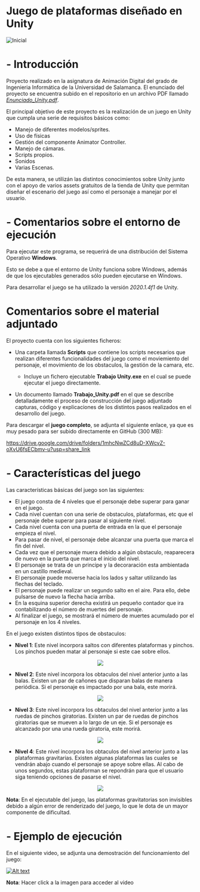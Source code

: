 # Juego de plataformas diseñado en Unity

![Inicial](https://github.com/rmelgo/Anim-Juego-plataformas-Unity/assets/145989723/46bfb3bb-d0da-4e67-84c0-588a5a4ed426)

# - Introducción

Proyecto realizado en la asignatura de Animación Digital del grado de Ingenieria Informática de la Universidad de Salamanca. El enunciado del proyecto se encuentra subido en el repositorio en un archivo PDF llamado <a href="https://github.com/rmelgo/ANIM-Juego-plataformas-Unity/blob/main/Enunciado%20Unity.pdf" target="_blank">*Enunciado_Unity.pdf*</a>.

El principal objetivo de este proyecto es la realización de un juego en Unity que cumpla una serie de requisitos básicos como:
- Manejo de diferentes modelos/sprites. 
- Uso de físicas 
- Gestión del componente Animator Controller. 
- Manejo de cámaras. 
- Scripts propios. 
- Sonidos 
- Varias Escenas. 

De esta manera, se utilizán las distintos conocimientos sobre Unity junto con el apoyo de varios assets gratuitos de la tienda de Unity que permitan diseñar el escenario del juego así como el personaje a manejar por el usuario.

# - Comentarios sobre el entorno de ejecución

Para ejecutar este programa, se requerirá de una distribución del Sistema Operativo **Windows**.    

Esto se debe a que el entorno de Unity funciona sobre Windows, además de que los ejecutables generados sólo pueden ejecutarse en Windows.

Para desarrollar el juego se ha utilizado la versión *2020.1.4f1* de Unity.

# Comentarios sobre el material adjuntado

El proyecto cuenta con los siguientes ficheros:

- Una carpeta llamada **Scripts** que contiene los scripts necesarios que realizan diferentes funcionalidades del juego como el moviemiento del personaje, el movimiento de los obstaculos, la gestión de la camara, etc.
  
  - Incluye un fichero ejecutable **Trabajo Unity.exe** en el cual se puede ejecutar el juego directamente.
  
- Un documento llamado **Trabajo_Unity.pdf** en el que se describe detalladamente el proceso de construcción del juego adjuntado capturas, código y explicaciones de los distintos pasos realizados en el desarrollo del juego.

Para descargar el **juego completo**, se adjunta el siguiente enlace, ya que es muy pesado para ser subido directamente en GitHub (300 MB):

https://drive.google.com/drive/folders/1mhcNwZCd8uD-XWcvZ-oXvU6fsECbmv-u?usp=share_link

# - Características del juego

Las características básicas del juego son las siguientes:

- El juego consta de 4 níveles que el personaje debe superar para ganar en el juego.
- Cada nivel cuentan con una serie de obstaculos, plataformas, etc que el personaje debe superar para pasar al siguiente nivel.
- Cada nivel cuenta con una puerta de entrada en la que el personaje empieza el nivel.
- Para pasar de nivel, el personaje debe alcanzar una puerta que marca el fin del nivel.
- Cada vez que el personaje muera debido a algún obstaculo, reaparecera de nuevo en la puerta que marca el inicio del nivel.
- El personaje se trata de un principe y la decoraración esta ambientada en un castillo medieval.
- El personaje puede moverse hacia los lados y saltar utilizando las flechas del teclado.
- El personaje puede realizar un segundo salto en el aire. Para ello, debe pulsarse de nuevo la flecha hacia arriba.
- En la esquina superior derecha existirá un pequeño contador que ira contabilizando el número de muertes del personaje.
- Al finalizar el juego, se mostrará el número de muertes acumulado por el personaje en los 4 niveles.

En el juego existen distintos tipos de obstaculos:

- **Nivel 1**: Este nivel incorpora saltos con diferentes plataformas y pinchos. Los pinchos pueden matar al personaje si este cae sobre ellos.

<p align="center">
  <img src="https://github.com/rmelgo/Anim-Juego-plataformas-Unity/assets/145989723/a2246b7a-25c8-47a5-83c5-a7929b63a802">
</p>

- **Nivel 2**: Este nivel incorpora los obtaculos del nivel anterior junto a las balas. Existen un par de cañones que disparan balas de manera periódica. Si el personaje es impactado por una bala, este morirá.

<p align="center">
  <img src="https://github.com/rmelgo/Anim-Juego-plataformas-Unity/assets/145989723/323c0643-e15d-4711-be4d-efe349e2069b">
</p>

- **Nivel 3**: Este nivel incorpora los obtaculos del nivel anterior junto a las ruedas de pinchos giratorias. Existen un par de ruedas de pinchos giratorias que se mueven a lo largo de un eje. Si el personaje es alcanzado por una una rueda giratoria, este morirá.

<p align="center">
  <img src="https://github.com/rmelgo/Anim-Juego-plataformas-Unity/assets/145989723/e47d013f-3314-4345-9ace-d59c85a1d9f2">
</p>

- **Nivel 4**: Este nivel incorpora los obtaculos del nivel anterior junto a las plataformas gravitarias. Existen algunas plataformas las cuales se vendrán abajo cuando el personaje se apoye sobre ellas. Al cabo de unos segundos, estas plataforman se repondrán para que el usuario siga teniendo opciones de pasarse el nivel.

<p align="center">
  <img src="https://github.com/rmelgo/Anim-Juego-plataformas-Unity/assets/145989723/bdc9ce65-2894-46e1-9cec-f9dc885f5198">
</p>

**Nota**: En el ejecutable del juego, las plataformas gravitatorias son invisibles debido a algún error de renderizado del juego, lo que le dota de un mayor componente de dificultad.

# - Ejemplo de ejecución

En el siguiente video, se adjunta una demostración del funcionamiento del juego:

[![Alt text](https://github.com/rmelgo/Anim-Juego-plataformas-Unity/assets/145989723/5e599318-b9c3-4fa1-a284-6ff5d71dc095)](https://youtu.be/B2mdTjsnM7k)

**Nota**: Hacer click a la imagen para acceder al video

